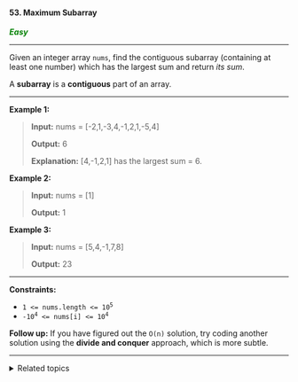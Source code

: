 #### 53. Maximum Subarray

<span style="color:green">***Easy***</span>
___
Given an integer array `nums`, find the contiguous subarray (containing at least one number) which has the largest sum and return _its sum_.

A **subarray** is a **contiguous** part of an array.
___

**Example 1:**

>**Input:** nums = [-2,1,-3,4,-1,2,1,-5,4]
>
>**Output:** 6
>
>**Explanation:** [4,-1,2,1] has the largest sum = 6. 

**Example 2:**

>**Input:** nums = [1]
>
>**Output:** 1 

**Example 3:**

>**Input:** nums = [5,4,-1,7,8]
>
>**Output:** 23 
___

**Constraints:**

*   <code>1 <= nums.length <= 10<sup>5</sup></code>
*   <code>-10<sup>4</sup> <= nums[i] <= 10<sup>4</sup></code>

**Follow up:** If you have figured out the `O(n)` solution, try coding another solution using the **divide and conquer** approach, which is more subtle.
___

<details><summary>Related topics</summary>

[#Array](https://leetcode.com/tag/array/)
[#Divide and Conquer](https://leetcode.com/tag/divide-and-conquer/)
[#Dynamic Programming](https://leetcode.com/tag/dynamic-programming/)

</details>